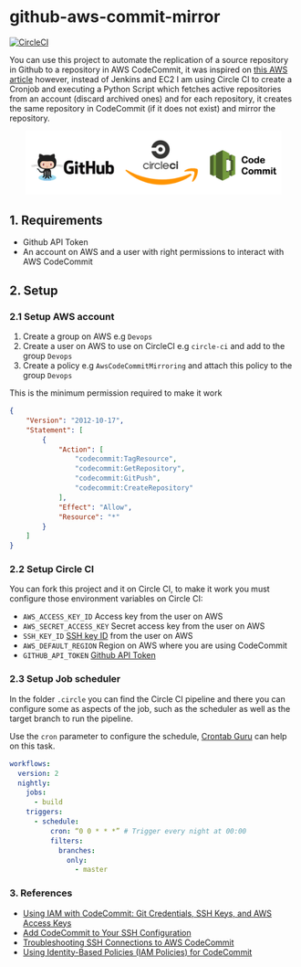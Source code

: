 # github-aws-commit-mirror

[![CircleCI](https://circleci.com/gh/rribeiro1/github-aws-commit-mirror.svg?style=svg)](https://circleci.com/gh/rribeiro1/github-aws-commit-mirror)

You can use this project to automate the replication of a source repository in Github to a repository in AWS CodeCommit, 
it was inspired on [this AWS article](https://aws.amazon.com/pt/blogs/devops/replicating-and-automating-sync-ups-for-a-repository-with-aws-codecommit/) 
however, instead of Jenkins and EC2 I am using Circle CI to create a Cronjob and executing a Python Script which fetches active repositories from an account (discard archived ones) 
and for each repository, it creates the same repository in CodeCommit (if it does not exist) and mirror the repository.

<p align="center">
  <img src="resources/logo.png" width="450" title="Github AWS CodeCommit Mirror">
</p>

## 1. Requirements
- Github API Token
- An account on AWS and a user with right permissions to interact with AWS CodeCommit

## 2. Setup

### 2.1 Setup AWS account

1. Create a group on AWS e.g `Devops`
2. Create a user on AWS to use on CircleCI e.g `circle-ci` and add to the group `Devops`
3. Create a policy e.g `AwsCodeCommitMirroring` and attach this policy to the group `Devops`

This is the minimum permission required to make it work
``` json 
{
    "Version": "2012-10-17",
    "Statement": [
        {
            "Action": [
                "codecommit:TagResource",
                "codecommit:GetRepository",
                "codecommit:GitPush",
                "codecommit:CreateRepository"
            ],
            "Effect": "Allow",
            "Resource": "*"
        }
    ]
}
```

### 2.2 Setup Circle CI

You can fork this project and it on Circle CI, to make it work you must configure those environment variables on Circle CI:

- `AWS_ACCESS_KEY_ID` Access key from the user on AWS 
- `AWS_SECRET_ACCESS_KEY` Secret access key from the user on AWS
- `SSH_KEY_ID` [SSH key ID](https://docs.aws.amazon.com/codecommit/latest/userguide/setting-up-without-cli.html#setting-up-without-cli-add-key) from the user on AWS
- `AWS_DEFAULT_REGION` Region on AWS where you are using CodeCommit
- `GITHUB_API_TOKEN` [Github API Token](https://help.github.com/en/github/authenticating-to-github/creating-a-personal-access-token-for-the-command-line)

### 2.3 Setup Job scheduler

In the folder `.circle` you can find the Circle CI pipeline and there you can configure some as aspects of the job, such as the scheduler as well as the target branch to run the pipeline.

Use the `cron` parameter to configure the schedule, [Crontab Guru](https://crontab.guru/) can help on this task. 

```yaml
workflows:
  version: 2
  nightly:
    jobs:
      - build
    triggers:
      - schedule:
          cron: “0 0 * * *” # Trigger every night at 00:00
          filters:
            branches:
              only:
                - master
```

### 3. References

- [Using IAM with CodeCommit: Git Credentials, SSH Keys, and AWS Access Keys](https://docs.aws.amazon.com/IAM/latest/UserGuide/id_credentials_ssh-keys.html)
- [Add CodeCommit to Your SSH Configuration](https://docs.aws.amazon.com/codecommit/latest/userguide/setting-up-without-cli.html#setting-up-without-cli-configure-client)
- [Troubleshooting SSH Connections to AWS CodeCommit](https://docs.aws.amazon.com/codecommit/latest/userguide/troubleshooting-ssh.html)
- [Using Identity-Based Policies (IAM Policies) for CodeCommit](https://docs.aws.amazon.com/codecommit/latest/userguide/auth-and-access-control-iam-identity-based-access-control.html)